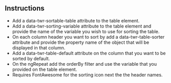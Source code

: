 
## Instructions

- Add a data-twr-sortable-table attribute to the table element.
- Add a data-twr-sorting-variable attribute to the table element and provide the name of the variable you wish to use for sorting the table.
- On each column header you want to sort by add a data-twr-table-sorter attribute and provide the property name of the object that will be displayed in that column.
- Add a data-twr-table-default attribute on the column that you want to be sorted by default.
- On the ngRepeat add the orderBy filter and use the variable that you provided on the table element.
- Requires FontAwesome for the sorting icon next the the header names.